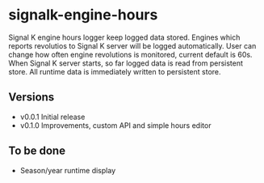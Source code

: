 # signalk-engine-hours

Signal K engine hours logger keep logged data stored. Engines which reports revolutios to Signal K server will be logged automatically. User can change how often engine revolutions is monitored, current default is 60s. When Signal K server starts, so far logged data is read from persistent store. All runtime data is immediately written to persistent store. 

## Versions
- v0.0.1 Initial release
- v0.1.0 Improvements, custom API and simple hours editor

## To be done
- Season/year runtime display  
